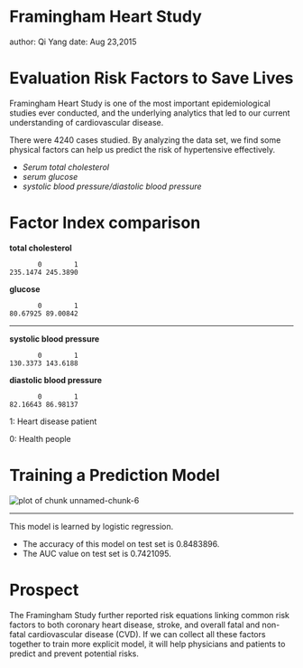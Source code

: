 Framingham Heart Study
========================================================
author: Qi Yang
date: Aug 23,2015


Evaluation Risk Factors to Save Lives
=======================================================

Framingham Heart Study is one of the most important epidemiological studies ever conducted, and the underlying analytics that led to our current understanding of cardiovascular disease.

There were 4240 cases studied. By analyzing the data set, we find some physical factors can help us predict the risk of hypertensive effectively.

- *Serum total cholesterol*
- *serum glucose*
- *systolic blood pressure/diastolic blood pressure*

Factor Index comparison
========================================================




**total cholesterol**

```
       0        1 
235.1474 245.3890 
```
**glucose**

```
       0        1 
80.67925 89.00842 
```
***
**systolic blood pressure**

```
       0        1 
130.3373 143.6188 
```
**diastolic blood pressure**

```
       0        1 
82.16643 86.98137 
```

1: Heart disease patient

0: Health people

Training a Prediction Model
========================================================
![plot of chunk unnamed-chunk-6](practice-figure/unnamed-chunk-6-1.png) 
***
This model is learned by logistic regression. 
* The accuracy of this model on test set is 0.8483896. 
* The AUC value on test set is 0.7421095.

Prospect
========================================================

The Framingham Study further reported risk equations linking common risk factors to both coronary heart disease, stroke, and overall fatal and non-fatal cardiovascular disease (CVD). If we can collect all these factors together to train more explicit model, it will help physicians and patients to predict and prevent potential risks.

